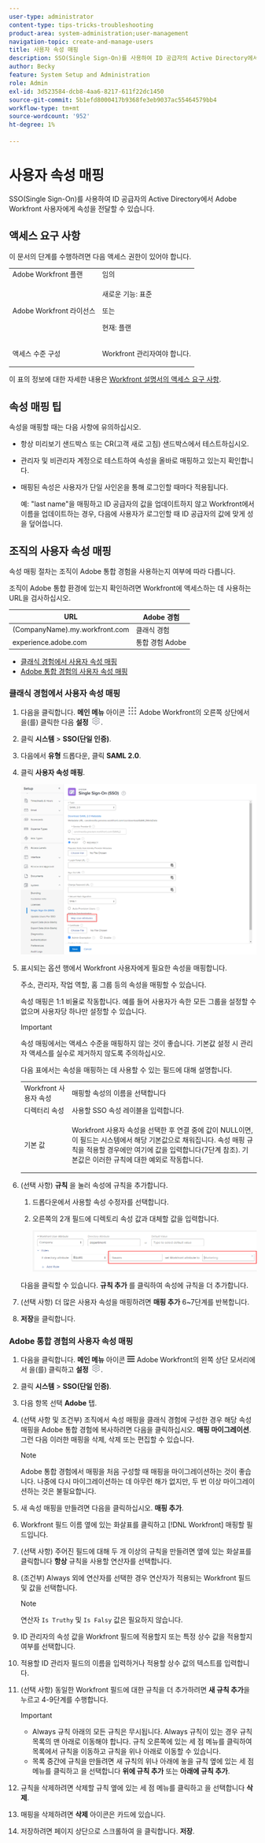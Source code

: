 ```yaml
---
user-type: administrator
content-type: tips-tricks-troubleshooting
product-area: system-administration;user-management
navigation-topic: create-and-manage-users
title: 사용자 속성 매핑
description: SSO(Single Sign-On)를 사용하여 ID 공급자의 Active Directory에서 Adobe Workfront 사용자에게 속성을 전달할 수 있습니다.
author: Becky
feature: System Setup and Administration
role: Admin
exl-id: 3d523584-dcb8-4aa6-8217-611f22dc1450
source-git-commit: 5b1efd8000417b9368fe3eb9037ac55464579bb4
workflow-type: tm+mt
source-wordcount: '952'
ht-degree: 1%

---
```


# 사용자 속성 매핑

<!--Audited 2/2024-->

SSO(Single Sign-On)를 사용하여 ID 공급자의 Active Directory에서 Adobe Workfront 사용자에게 속성을 전달할 수 있습니다.

## 액세스 요구 사항

이 문서의 단계를 수행하려면 다음 액세스 권한이 있어야 합니다.

<table style="table-layout:auto"> 
 <col> 
 <col> 
 <tbody> 
  <tr> 
   <td role="rowheader">Adobe Workfront 플랜</td> 
   <td>임의</td> 
  </tr> 
  <tr> 
   <td role="rowheader">Adobe Workfront 라이선스</td> 
   <td><p>새로운 기능: 표준</p><p>또는</p><p>현재: 플랜</p></td> 
  </tr> 
  <tr> 
   <td role="rowheader">액세스 수준 구성</td> 
   <td> <p>Workfront 관리자여야 합니다.</p> </td> 
  </tr> 
 </tbody> 
</table>

이 표의 정보에 대한 자세한 내용은 [Workfront 설명서의 액세스 요구 사항](/help/quicksilver/administration-and-setup/add-users/access-levels-and-object-permissions/access-level-requirements-in-documentation.md).


## 속성 매핑 팁

속성을 매핑할 때는 다음 사항에 유의하십시오.

* 항상 미리보기 샌드박스 또는 CR(고객 새로 고침) 샌드박스에서 테스트하십시오.
* 관리자 및 비관리자 계정으로 테스트하여 속성을 올바로 매핑하고 있는지 확인합니다.
* 매핑된 속성은 사용자가 단일 사인온을 통해 로그인할 때마다 적용됩니다.

  예: &quot;last name&quot;을 매핑하고 ID 공급자의 값을 업데이트하지 않고 Workfront에서 이름을 업데이트하는 경우, 다음에 사용자가 로그인할 때 ID 공급자의 값에 맞게 성을 덮어씁니다.

## 조직의 사용자 속성 매핑

속성 매핑 절차는 조직이 Adobe 통합 경험을 사용하는지 여부에 따라 다릅니다.

조직이 Adobe 통합 환경에 있는지 확인하려면 Workfront에 액세스하는 데 사용하는 URL을 검사하십시오.

| URL | Adobe 경험 |
|---|---|
| (CompanyName).my.workfront.com | 클래식 경험 |
| experience.adobe.com | 통합 경험 Adobe |

* [클래식 경험에서 사용자 속성 매핑](#map-user-attributes-in-the-classic-experience)
* [Adobe 통합 경험의 사용자 속성 매핑](#map-user-attributes-in-the-adobe-unified-experience)

### 클래식 경험에서 사용자 속성 매핑

1. 다음을 클릭합니다. **메인 메뉴** 아이콘 ![](assets/main-menu-icon.png) Adobe Workfront의 오른쪽 상단에서 을(를) 클릭한 다음 **설정** ![](assets/gear-icon-settings.png).

1. 클릭 **시스템** > **SSO(단일 인증)**.

1. 다음에서 **유형** 드롭다운, 클릭 **SAML 2.0**.

1. 클릭 **사용자 속성 매핑**.

   ![](assets/map-user-attributes.png)

1. 표시되는 옵션 행에서 Workfront 사용자에게 필요한 속성을 매핑합니다.

   주소, 관리자, 작업 역할, 홈 그룹 등의 속성을 매핑할 수 있습니다.

   속성 매핑은 1:1 비율로 작동합니다. 예를 들어 사용자가 속한 모든 그룹을 설정할 수 없으며 사용자당 하나만 설정할 수 있습니다.

   >[!IMPORTANT]
   >
   >속성 매핑에서는 액세스 수준을 매핑하지 않는 것이 좋습니다. 기본값 설정 시 관리자 액세스를 실수로 제거하지 않도록 주의하십시오.

   다음 표에서는 속성을 매핑하는 데 사용할 수 있는 필드에 대해 설명합니다.

   <table style="table-layout:auto"> 
    <col data-mc-conditions=""> 
    <col data-mc-conditions=""> 
    <tbody> 
     <tr> 
      <td role="rowheader">Workfront 사용자 속성</td> 
      <td>매핑할 속성의 이름을 선택합니다</td> 
     </tr> 
     <tr> 
      <td role="rowheader">디렉터리 속성</td> 
      <td>사용할 SSO 속성 레이블을 입력합니다.</td> 
     </tr> 
     <tr> 
      <td role="rowheader">기본 값</td> 
      <td> <p>Workfront 사용자 속성을 선택한 후 연결 중에 값이 NULL이면, 이 필드는 시스템에서 해당 기본값으로 채워집니다. 속성 매핑 규칙을 적용할 경우에만 여기에 값을 입력합니다(7단계 참조). 기본값은 이러한 규칙에 대한 예외로 작동합니다.</td> 
     </tr> 
    </tbody> 
   </table>

1. (선택 사항) **규칙** 을 눌러 속성에 규칙을 추가합니다.

   1. 드롭다운에서 사용할 속성 수정자를 선택합니다.
   1. 오른쪽의 2개 필드에 디렉토리 속성 값과 대체할 값을 입력합니다.

      ![](assets/rule-fields.png)

   다음을 클릭할 수 있습니다. **규칙 추가** 를 클릭하여 속성에 규칙을 더 추가합니다.

1. (선택 사항) 더 많은 사용자 속성을 매핑하려면 **매핑 추가** 6~7단계를 반복합니다.
1. **저장**&#x200B;을 클릭합니다.

### Adobe 통합 경험의 사용자 속성 매핑

1. 다음을 클릭합니다. **메인 메뉴** 아이콘 ![](assets/main-menu-left.png) Adobe Workfront의 왼쪽 상단 모서리에서 을(를) 클릭하고 **설정** ![](assets/gear-icon-settings.png).

1. 클릭 **시스템** > **SSO(단일 인증)**.

1. 다음 항목 선택 **Adobe** 탭.

1. (선택 사항 및 조건부) 조직에서 속성 매핑을 클래식 경험에 구성한 경우 해당 속성 매핑을 Adobe 통합 경험에 복사하려면 다음을 클릭하십시오. **매핑 마이그레이션**. 그런 다음 이러한 매핑을 삭제, 삭제 또는 편집할 수 있습니다.

   >[!NOTE]
   >
   >Adobe 통합 경험에서 매핑을 처음 구성할 때 매핑을 마이그레이션하는 것이 좋습니다. 나중에 다시 마이그레이션하는 데 아무런 해가 없지만, 두 번 이상 마이그레이션하는 것은 불필요합니다.

1. 새 속성 매핑을 만들려면 다음을 클릭하십시오. **매핑 추가**.

1. Workfront 필드 이름 옆에 있는 화살표를 클릭하고 [!DNL Workfront] 매핑할 필드입니다.

1. (선택 사항) 주어진 필드에 대해 두 개 이상의 규칙을 만들려면 옆에 있는 화살표를 클릭합니다 **항상** 규칙을 사용할 연산자를 선택합니다.

1. (조건부) Always 외에 연산자를 선택한 경우 연산자가 적용되는 Workfront 필드 및 값을 선택합니다.

   >[!NOTE]
   >
   >연산자 `Is Truthy` 및 `Is Falsy` 값은 필요하지 않습니다.

1. ID 관리자의 속성 값을 Workfront 필드에 적용할지 또는 특정 상수 값을 적용할지 여부를 선택합니다.

1. 적용할 ID 관리자 필드의 이름을 입력하거나 적용할 상수 값의 텍스트를 입력합니다.

1. (선택 사항) 동일한 Workfront 필드에 대한 규칙을 더 추가하려면 **새 규칙 추가**&#x200B;을 누르고 4-9단계를 수행합니다.

   >[!IMPORTANT]
   >
   > * Always 규칙 아래의 모든 규칙은 무시됩니다. Always 규칙이 있는 경우 규칙 목록의 맨 아래로 이동해야 합니다. 규칙 오른쪽에 있는 세 점 메뉴를 클릭하여 목록에서 규칙을 이동하고 규칙을 위나 아래로 이동할 수 있습니다.
   > * 목록 중간에 규칙을 만들려면 새 규칙의 위나 아래에 놓을 규칙 옆에 있는 세 점 메뉴를 클릭하고 을 선택합니다 **위에 규칙 추가** 또는 **아래에 규칙 추가**.

1. 규칙을 삭제하려면 삭제할 규칙 옆에 있는 세 점 메뉴를 클릭하고 을 선택합니다 **삭제**.
1. 매핑을 삭제하려면 **삭제** 아이콘은 카드에 있습니다.

1. 저장하려면 페이지 상단으로 스크롤하여 을 클릭합니다. **저장**.


